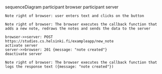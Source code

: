 sequenceDiagram
    participant browser
    participant server

    Note right of browser: user enters text and clicks on the button

    Note right of browser: The browser executes the callback function that adds a new note, redraws the notes and sends the data to the server

    browser->>server: POST https://studies.cs.helsinki.fi/exampleapp/new_note
    activate server
    server->>browser: 201 {message: "note created"}
    deactivate server

    Note right of browser: The browser executes the callback function that logs the response text ({message: "note created"})
